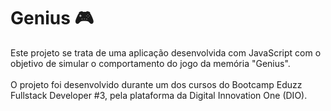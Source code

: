 # Genius 🎮

Este projeto se trata de uma aplicação desenvolvida com JavaScript com o objetivo de simular o comportamento do jogo da memória "Genius".
<br><br>
O projeto foi desenvolvido durante um dos cursos do Bootcamp Eduzz Fullstack Developer #3, pela plataforma da Digital Innovation One (DIO).

